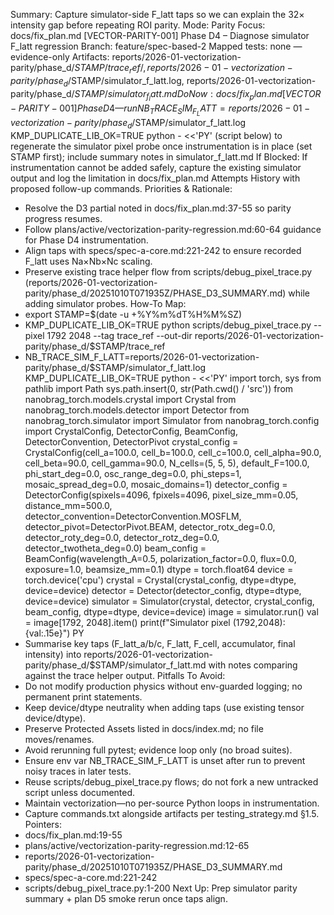 Summary: Capture simulator-side F_latt taps so we can explain the 32× intensity gap before repeating ROI parity.
Mode: Parity
Focus: docs/fix_plan.md [VECTOR-PARITY-001] Phase D4 – Diagnose simulator F_latt regression
Branch: feature/spec-based-2
Mapped tests: none — evidence-only
Artifacts: reports/2026-01-vectorization-parity/phase_d/$STAMP/trace_ref/, reports/2026-01-vectorization-parity/phase_d/$STAMP/simulator_f_latt.log, reports/2026-01-vectorization-parity/phase_d/$STAMP/simulator_f_latt.md
Do Now: docs/fix_plan.md [VECTOR-PARITY-001] Phase D4 — run NB_TRACE_SIM_F_LATT=reports/2026-01-vectorization-parity/phase_d/$STAMP/simulator_f_latt.log KMP_DUPLICATE_LIB_OK=TRUE python - <<'PY' (script below) to regenerate the simulator pixel probe once instrumentation is in place (set STAMP first); include summary notes in simulator_f_latt.md
If Blocked: If instrumentation cannot be added safely, capture the existing simulator output and log the limitation in docs/fix_plan.md Attempts History with proposed follow-up commands.
Priorities & Rationale:
- Resolve the D3 partial noted in docs/fix_plan.md:37-55 so parity progress resumes.
- Follow plans/active/vectorization-parity-regression.md:60-64 guidance for Phase D4 instrumentation.
- Align taps with specs/spec-a-core.md:221-242 to ensure recorded F_latt uses Na×Nb×Nc scaling.
- Preserve existing trace helper flow from scripts/debug_pixel_trace.py (reports/2026-01-vectorization-parity/phase_d/20251010T071935Z/PHASE_D3_SUMMARY.md) while adding simulator probes.
How-To Map:
- export STAMP=$(date -u +%Y%m%dT%H%M%SZ)
- KMP_DUPLICATE_LIB_OK=TRUE python scripts/debug_pixel_trace.py --pixel 1792 2048 --tag trace_ref --out-dir reports/2026-01-vectorization-parity/phase_d/$STAMP/trace_ref
- NB_TRACE_SIM_F_LATT=reports/2026-01-vectorization-parity/phase_d/$STAMP/simulator_f_latt.log KMP_DUPLICATE_LIB_OK=TRUE python - <<'PY'
import torch, sys
from pathlib import Path
sys.path.insert(0, str(Path.cwd() / 'src'))
from nanobrag_torch.models.crystal import Crystal
from nanobrag_torch.models.detector import Detector
from nanobrag_torch.simulator import Simulator
from nanobrag_torch.config import CrystalConfig, DetectorConfig, BeamConfig, DetectorConvention, DetectorPivot
crystal_config = CrystalConfig(cell_a=100.0, cell_b=100.0, cell_c=100.0,
    cell_alpha=90.0, cell_beta=90.0, cell_gamma=90.0,
    N_cells=(5, 5, 5), default_F=100.0,
    phi_start_deg=0.0, osc_range_deg=0.0, phi_steps=1,
    mosaic_spread_deg=0.0, mosaic_domains=1)
detector_config = DetectorConfig(spixels=4096, fpixels=4096,
    pixel_size_mm=0.05, distance_mm=500.0,
    detector_convention=DetectorConvention.MOSFLM,
    detector_pivot=DetectorPivot.BEAM,
    detector_rotx_deg=0.0, detector_roty_deg=0.0,
    detector_rotz_deg=0.0, detector_twotheta_deg=0.0)
beam_config = BeamConfig(wavelength_A=0.5, polarization_factor=0.0,
    flux=0.0, exposure=1.0, beamsize_mm=0.1)
dtype = torch.float64
device = torch.device('cpu')
crystal = Crystal(crystal_config, dtype=dtype, device=device)
detector = Detector(detector_config, dtype=dtype, device=device)
simulator = Simulator(crystal, detector, crystal_config, beam_config, dtype=dtype, device=device)
image = simulator.run()
val = image[1792, 2048].item()
print(f"Simulator pixel (1792,2048): {val:.15e}")
PY
- Summarise key taps (F_latt_a/b/c, F_latt, F_cell, accumulator, final intensity) into reports/2026-01-vectorization-parity/phase_d/$STAMP/simulator_f_latt.md with notes comparing against the trace helper output.
Pitfalls To Avoid:
- Do not modify production physics without env-guarded logging; no permanent print statements.
- Keep device/dtype neutrality when adding taps (use existing tensor device/dtype).
- Preserve Protected Assets listed in docs/index.md; no file moves/renames.
- Avoid rerunning full pytest; evidence loop only (no broad suites).
- Ensure env var NB_TRACE_SIM_F_LATT is unset after run to prevent noisy traces in later tests.
- Reuse scripts/debug_pixel_trace.py flows; do not fork a new untracked script unless documented.
- Maintain vectorization—no per-source Python loops in instrumentation.
- Capture commands.txt alongside artifacts per testing_strategy.md §1.5.
Pointers:
- docs/fix_plan.md:19-55
- plans/active/vectorization-parity-regression.md:12-65
- reports/2026-01-vectorization-parity/phase_d/20251010T071935Z/PHASE_D3_SUMMARY.md
- specs/spec-a-core.md:221-242
- scripts/debug_pixel_trace.py:1-200
Next Up: Prep simulator parity summary + plan D5 smoke rerun once taps align.
